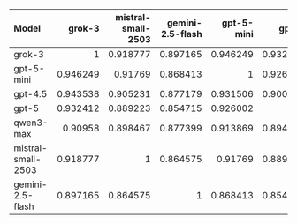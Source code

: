 | Model              |   grok-3 |   mistral-small-2503 |   gemini-2.5-flash |   gpt-5-mini |    gpt-5 |   gpt-4.5 |   qwen3-max |     SUM |
|:-------------------|---------:|---------------------:|-------------------:|-------------:|---------:|----------:|------------:|--------:|
| grok-3             | 1        |             0.918777 |           0.897165 |     0.946249 | 0.932412 |  0.943538 |    0.90958  | 6.54772 |
| gpt-5-mini         | 0.946249 |             0.91769  |           0.868413 |     1        | 0.926002 |  0.931506 |    0.913869 | 6.50373 |
| gpt-4.5            | 0.943538 |             0.905231 |           0.877179 |     0.931506 | 0.900838 |  1        |    0.903687 | 6.46198 |
| gpt-5              | 0.932412 |             0.889223 |           0.854715 |     0.926002 | 1        |  0.900838 |    0.894713 | 6.3979  |
| qwen3-max          | 0.90958  |             0.898467 |           0.877399 |     0.913869 | 0.894713 |  0.903687 |    1        | 6.39772 |
| mistral-small-2503 | 0.918777 |             1        |           0.864575 |     0.91769  | 0.889223 |  0.905231 |    0.898467 | 6.39396 |
| gemini-2.5-flash   | 0.897165 |             0.864575 |           1        |     0.868413 | 0.854715 |  0.877179 |    0.877399 | 6.23945 |